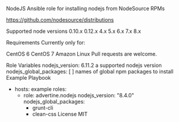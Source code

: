 NodeJS
Ansible role for installing nodejs from NodeSource RPMs

https://github.com/nodesource/distributions

Supported node versions
0.10.x
0.12.x
4.x
5.x
6.x
7.x
8.x

Requirements
Currently only for:

CentOS 6
CentOS 7
Amazon Linux
Pull requests are welcome.

Role Variables
nodejs_version: 6.11.2 a supported nodejs version
nodejs_global_packages: [ ] names of global npm packages to install
Example Playbook
- hosts: example
  roles:
  - role: advertine.nodejs
    nodejs_version: "8.4.0"
    nodejs_global_packages:
      - grunt-cli
      - clean-css
License
MIT